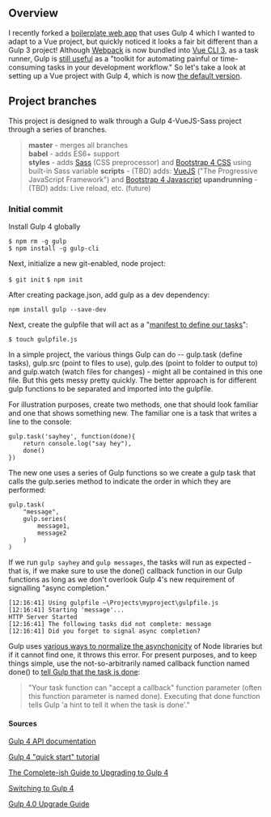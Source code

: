 
## Overview

I recently forked a [boilerplate web app](https://github.com/jh3y/gulp-boilerplate) that uses Gulp 4 which I wanted to adapt to a Vue project, but quickly noticed it looks a fair bit  different than a Gulp 3 project! Although [Webpack]() is now bundled into [Vue CLI 3](https://cli.vuejs.org/), as a task runner, Gulp is [still useful](https://vuejsfeed.com/blog/webpack-vs-gulp-a-comparison) as a "toolkit for automating painful or time-consuming tasks in your development workflow." So let's take a  look at setting up a Vue project with Gulp 4, which is now [the default version](https://medium.com/gulpjs/version-4-now-default-92c6cd4beb45).

## Project branches

This project is designed to walk through a Gulp 4-VueJS-Sass project through a series of branches.

> **master** - merges all branches  
> **babel** - adds ES6+ support  
> **styles** - adds [Sass](https://sass-lang.com/) (CSS preprocessor) and [Bootstrap 4 CSS](https://getbootstrap.com/docs/4.0/getting-started/theming/#importing) using built-in Sass variable 
> **scripts** - (TBD) adds: [VueJS](https://vuejs.org/) ("The Progressive JavaScript Framework") and [Bootstrap 4 Javascript](https://getbootstrap.com/docs/4.2/getting-started/javascript/)
> **upandrunning** - (TBD) adds: Live reload, etc. (future) 

### Initial commit

Install Gulp 4 globally

```
$ npm rm -g gulp
$ npm install -g gulp-cli
```

Next, initialize a new git-enabled, node project:

`$ git init`
`$ npm init`

After creating package.json, add gulp as a dev dependency:

`npm install gulp --save-dev`

Next, create the gulpfile that will act as a "[manifest to define our tasks](http://brandonclapp.com/what-is-gulp-js-and-why-use-it/)":

`$ touch gulpfile.js`

In a simple project, the various things Gulp can do -- gulp.task (define tasks), gulp.src (point to files to use), gulp.des (point to folder to output to) and gulp.watch (watch files for changes) - might all be contained in this one file. But this gets messy pretty quickly. The better approach is for different gulp functions to be separated and imported into the gulpfile.

For illustration purposes, create two methods, one that should look familiar and one that shows something new. The familiar one is a task that writes a line to the console:

```
gulp.task('sayhey', function(done){
    return console.log("say hey"),
    done()
})
```

The new one uses a series of Gulp functions so we create a gulp task that calls the gulp.series method to indicate the order in which they are performed:

```
gulp.task(
    "message",
    gulp.series(
        message1,
        message2
    )
)
```

If we run `gulp sayhey` and `gulp messages`, the tasks will run as expected - that is, if we make sure to use the done() callback function in our Gulp functions as long as we don't overlook Gulp 4's new requirement of signalling "async completion."

```
[12:16:41] Using gulpfile ~\Projects\myproject\gulpfile.js
[12:16:41] Starting 'message'...
HTTP Server Started
[12:16:41] The following tasks did not complete: message
[12:16:41] Did you forget to signal async completion?
```

Gulp uses [various ways to normalize the asynchonicity](https://gulpjs.com/docs/en/getting-started/async-completion) of Node libraries but if it cannot find one, it throws this error. For present purposes, and to keep things simple, use the not-so-arbitrarily named callback function named done() to [tell Gulp that the task is done](https://stackoverflow.com/questions/29694425/what-does-gulp-done-method-do):

> "Your task function can "accept a callback" function parameter (often this function parameter is named done). Executing that done function tells Gulp 'a hint to tell it when the task is done'."

#### Sources

[Gulp 4 API documentation](https://gulpjs.org/API.html)

[Gulp 4 "quick start" tutorial](https://gulpjs.com/docs/en/getting-started/quick-start) 

[The Complete-ish Guide to Upgrading to Gulp 4](https://www.joezimjs.com/javascript/complete-guide-upgrading-gulp-4/)

[Switching to Gulp 4](https://www.webstoemp.com/blog/switching-to-gulp4/)

[Gulp 4.0 Upgrade Guide](https://zzz.buzz/2016/11/19/gulp-4-0-upgrade-guide/)